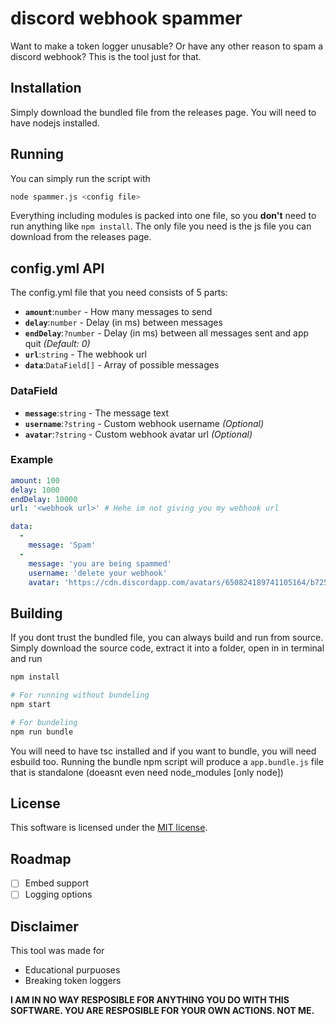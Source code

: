 
# discord webhook spammer

Want to make a token logger unusable? Or have any other reason to spam a discord webhook? This is the tool just for that.

## Installation 

Simply download the bundled file from the releases page. You will need to have nodejs installed.

## Running

You can simply run the script with
```bash
node spammer.js <config file>
```
Everything including modules is packed into one file, so you **don't** need to run anything like `npm install`. The only file you need is the js file you can download from the releases page.
  
## config.yml API

The config.yml file that you need consists of 5 parts:
- **`amount`**:`number` - How many messages to send
- **`delay`**:`number` - Delay (in ms) between messages
- **`endDelay`**:`?number` - Delay (in ms) between all messages sent and app quit *(Default: 0)*
- **`url`**:`string` - The webhook url
- **`data`**:`DataField[]` - Array of possible messages

### DataField
- **`message`**:`string` - The message text
- **`username`**:`?string` - Custom webhook username *(Optional)*
- **`avatar`**:`?string` - Custom webhook avatar url *(Optional)*

### Example

```yml
amount: 100
delay: 1000
endDelay: 10000
url: '<webhook url>' # Hehe im not giving you my webhook url

data:
  - 
    message: 'Spam'
  -
    message: 'you are being spammed'
    username: 'delete your webhook'
    avatar: 'https://cdn.discordapp.com/avatars/650824189741105164/b7258860ccca8b0962f4540718d050ec.webp?size=128'
```

## Building

If you dont trust the bundled file, you can always build and run from source. Simply download the source code, extract it into a folder, open in in terminal and run
```bash
npm install

# For running without bundeling
npm start

# For bundeling
npm run bundle
```
You will need to have tsc installed and if you want to bundle, you will need esbuild too.
Running the bundle npm script will produce a `app.bundle.js` file that is standalone (doeasnt even need node_modules \[only node])
## License

This software is licensed under the [MIT license](https://choosealicense.com/licenses/mit/).

  
## Roadmap

- [ ] Embed support
- [ ] Logging options
  
## Disclaimer

This tool was made for

- Educational purpuoses
- Breaking token loggers

**I AM IN NO WAY RESPOSIBLE FOR ANYTHING YOU DO WITH THIS SOFTWARE. YOU ARE RESPOSIBLE FOR YOUR OWN ACTIONS. NOT ME.**

